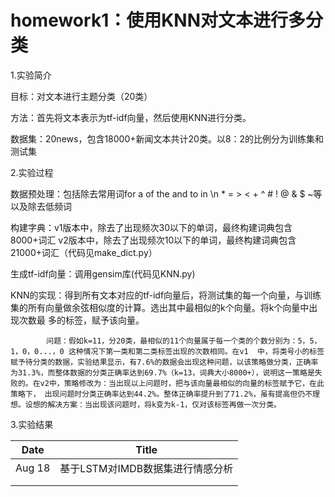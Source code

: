 # homework1：使用KNN对文本进行多分类

1.实验简介

  目标：对文本进行主题分类（20类）
  
  方法：首先将文本表示为tf-idf向量，然后使用KNN进行分类。
  
  数据集：20news，包含18000+新闻文本共计20类。以8：2的比例分为训练集和测试集
  
2.实验过程

  数据预处理：包括除去常用词for a of the and to in \n * = > < + ^ # ! @ & $ ~等以及除去低频词
  
  构建字典：v1版本中，除去了出现频次30以下的单词，最终构建词典包含8000+词汇
           v2版本中，除去了出现频次10以下的单词，最终构建词典包含21000+词汇（代码见make_dict.py）
           
  生成tf-idf向量：调用gensim库(代码见KNN.py)
  
  KNN的实现：得到所有文本对应的tf-idf向量后，将测试集的每一个向量，与训练集的所有向量做余弦相似度的计算。选出其中最相似的k个向量。将k个向量中出现次数最
            多的标签，赋予该向量。
            
            问题：假如k=11，分20类，最相似的11个向量属于每一个类的个数分别为：5，5，1，0，0...，0 这种情况下第一类和第二类标签出现的次数相同。在v1  中，将类号小的标签赋予待分类的数据，实验结果显示，有7.6%的数据会出现这种问题，以该策略做分类，正确率为31.3%，而整体数据的分类正确率达到69.7%（k=13，词典大小8000+），说明这一策略是失败的。在v2中，策略修改为：当出现以上问题时，把与该向量最相似的向量的标签赋予它，在此策略下， 出现问题时分类正确率达到44.2%。整体正确率提升到了71.2%，虽有提高但仍不理想。设想的解决方案：当出现该问题时，将k变为k-1，仅对该标签再做一次分类。                          
            
3.实验结果
 
| Date  | Title                                                    |
| ------ | ------------------------------------------------------- |
| Aug 18 | 基于LSTM对IMDB数据集进行情感分析                          |
|        |                                                         |
|        |                                                         |
